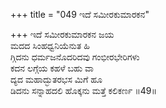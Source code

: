 +++
title = "049 ಇದೆ ಸಮೀರಕುಮಾರಕನ"

+++
ಇದೆ ಸಮೀರಕುಮಾರಕನ ಜಯ  
ಮದದ ಸಿಂಹಧ್ವನಿಯೆನುತ ಹಿ  
ಗ್ಗಿದನು ಧರ್ಮಜನೊದರಿದವು ಗಂಭೀರಭೇರಿಗಳು  
ಕದನ ಲಗ್ಗೆಯ ಕಹಳೆ ಬಹು ವಾ  
ದ್ಯದ ಮಹಾದ್ಭುತರಭಸ ಮಿಗೆ ಹೂ  
ಡಿದನು ಸನ್ನಾಹದಲಿ ಹೊಕ್ಕನು ಮತ್ತೆ ಕಲಿಕರ್ಣ    ॥49॥